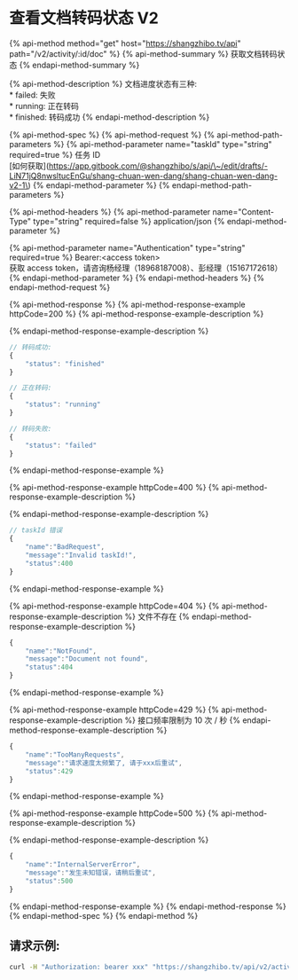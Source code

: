 # 查看文档转码状态 V2

{% api-method method="get" host="https://shangzhibo.tv/api" path="/v2/activity/:id/doc" %}
{% api-method-summary %}
获取文档转码状态
{% endapi-method-summary %}

{% api-method-description %}
文档进度状态有三种:  
\* failed: 失败  
\* running: 正在转码  
\* finished: 转码成功
{% endapi-method-description %}

{% api-method-spec %}
{% api-method-request %}
{% api-method-path-parameters %}
{% api-method-parameter name="taskId" type="string" required=true %}
任务 ID  
\[如何获取\]\(https://app.gitbook.com/@shangzhibo/s/api/\~/edit/drafts/-LiN71jQ8nwsltucEnGu/shang-chuan-wen-dang/shang-chuan-wen-dang-v2-1\)
{% endapi-method-parameter %}
{% endapi-method-path-parameters %}

{% api-method-headers %}
{% api-method-parameter name="Content-Type" type="string" required=false %}
application/json
{% endapi-method-parameter %}

{% api-method-parameter name="Authentication" type="string" required=true %}
Bearer:&lt;access token&gt;  
获取 access token，请咨询杨经理（18968187008）、彭经理（15167172618）
{% endapi-method-parameter %}
{% endapi-method-headers %}
{% endapi-method-request %}

{% api-method-response %}
{% api-method-response-example httpCode=200 %}
{% api-method-response-example-description %}

{% endapi-method-response-example-description %}

```javascript
// 转码成功:
{
    "status": "finished"
}

// 正在转码:
{
    "status": "running"
}

// 转码失败:
{
    "status": "failed"
}
```
{% endapi-method-response-example %}

{% api-method-response-example httpCode=400 %}
{% api-method-response-example-description %}

{% endapi-method-response-example-description %}

```javascript
// taskId 错误
{
    "name":"BadRequest",
    "message":"Invalid taskId!",
    "status":400
}
```
{% endapi-method-response-example %}

{% api-method-response-example httpCode=404 %}
{% api-method-response-example-description %}
文件不存在
{% endapi-method-response-example-description %}

```javascript
{
    "name":"NotFound",
    "message":"Document not found",
    "status":404
}
```
{% endapi-method-response-example %}

{% api-method-response-example httpCode=429 %}
{% api-method-response-example-description %}
接口频率限制为 10 次 / 秒
{% endapi-method-response-example-description %}

```javascript
{
    "name":"TooManyRequests",
    "message":"请求速度太频繁了, 请于xxx后重试",
    "status":429
}
```
{% endapi-method-response-example %}

{% api-method-response-example httpCode=500 %}
{% api-method-response-example-description %}

{% endapi-method-response-example-description %}

```javascript
{
    "name":"InternalServerError",
    "message":"发生未知错误，请稍后重试",
    "status":500
}
```
{% endapi-method-response-example %}
{% endapi-method-response %}
{% endapi-method-spec %}
{% endapi-method %}

## 请求示例:

```bash
curl -H "Authorization: bearer xxx" "https://shangzhibo.tv/api/v2/activity/:id/doc?taskId=ef141163-2572-49fe-951a-1501cb7ce914"
```

